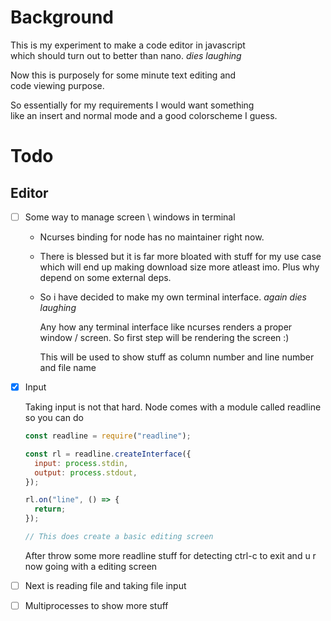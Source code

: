 # Background

This is my experiment to make a code editor in javascript  
which should turn out to better than nano. _dies laughing_

Now this is purposely for some minute text editing and  
code viewing purpose.

So essentially for my requirements I would want something  
like an insert and normal mode and a good colorscheme I guess.

# Todo

## Editor

- [ ] Some way to manage screen \ windows in terminal

  - Ncurses binding for node has no maintainer right now.
  - There is blessed but it is far more bloated with stuff
    for my use case which will end up making download size
    more atleast imo. Plus why depend on some external deps.

  - So i have decided to make my own terminal interface.
    _again dies laughing_

    Any how any terminal interface like ncurses renders a
    proper window / screen. So first step will be rendering
    the screen :)

    This will be used to show stuff as column number and
    line number and file name

- [x] Input

  Taking input is not that hard. Node comes with a module called readline  
  so you can do

  ```js
  const readline = require("readline");

  const rl = readline.createInterface({
    input: process.stdin,
    output: process.stdout,
  });

  rl.on("line", () => {
    return;
  });

  // This does create a basic editing screen
  ```

  After throw some more readline stuff for detecting ctrl-c to exit and u r
  now going with a editing screen

- [ ] Next is reading file and taking file input
- [ ] Multiprocesses to show more stuff
